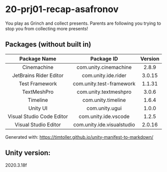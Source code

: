 # 20-prj01-recap-asafronov

You play as Grinch and collect presents. Parents are following you trying to stop you from collecting more presents!

## Packages (without built in)

| Package Name | Package ID | Version |
|:---:|:---:|:---:|
| Cinemachine | com.unity.cinemachine | 2.8.9 |
| JetBrains Rider Editor | com.unity.ide.rider | 3.0.15 |
| Test Framework | com.unity.test-framework | 1.1.31 |
| TextMeshPro | com.unity.textmeshpro | 3.0.6 |
| Timeline | com.unity.timeline | 1.6.4 |
| Unity UI | com.unity.ugui | 1.0.0 |
| Visual Studio Code Editor | com.unity.ide.vscode | 1.2.5 |
| Visual Studio Editor | com.unity.ide.visualstudio | 2.0.16 |

Generated with: https://timtoller.github.io/unity-manifest-to-markdown/ 

## Unity version:
2020.3.18f
